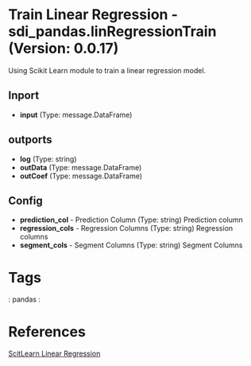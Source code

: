 # Train Linear Regression - sdi_pandas.linRegressionTrain (Version: 0.0.17)

Using Scikit Learn module to train a linear regression model.

## Inport

* **input** (Type: message.DataFrame) 

## outports

* **log** (Type: string) 
* **outData** (Type: message.DataFrame) 
* **outCoef** (Type: message.DataFrame) 

## Config

* **prediction_col** - Prediction Column (Type: string) Prediction column
* **regression_cols** - Regression Columns (Type: string) Regression columns
* **segment_cols** - Segment Columns (Type: string) Segment Columns


# Tags
 : pandas : 

# References
[ScitLearn Linear Regression](https://scikit-learn.org/stable/modules/generated/sklearn.linear_model.LinearRegression.html)

